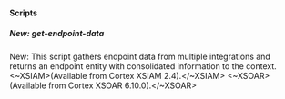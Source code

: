 
#### Scripts

##### New: get-endpoint-data

New: This script gathers endpoint data from multiple integrations and returns an endpoint entity with consolidated information to the context.<~XSIAM>(Available from Cortex XSIAM 2.4).</~XSIAM>
<~XSOAR> (Available from Cortex XSOAR 6.10.0).</~XSOAR>
